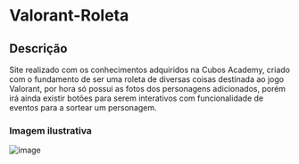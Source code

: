 # Valorant-Roleta
## Descrição

Site realizado com os conhecimentos adquiridos na Cubos Academy, criado com o fundamento de ser uma roleta de diversas coisas destinada ao jogo Valorant, por hora só possui as fotos dos personagens adicionados, porém irá ainda existir botões para serem interativos com funcionalidade de eventos para a sortear um personagem.

### Imagem ilustrativa
![image](https://github.com/DiogoCaxiado/Valorant-Roleta/assets/65976610/de986162-52b1-4cbd-953a-743681189533)

